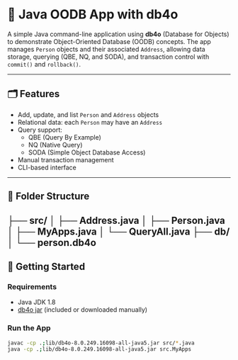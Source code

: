 # 🧩 Java OODB App with db4o

A simple Java command-line application using **db4o** (Database for Objects) to demonstrate Object-Oriented Database (OODB) concepts. The app manages `Person` objects and their associated `Address`, allowing data storage, querying (QBE, NQ, and SODA), and transaction control with `commit()` and `rollback()`.

---

## 🗂️ Features

- Add, update, and list `Person` and `Address` objects
- Relational data: each `Person` may have an `Address`
- Query support:
  - QBE (Query By Example)
  - NQ (Native Query)
  - SODA (Simple Object Database Access)
- Manual transaction management
- CLI-based interface

---

## 📁 Folder Structure
├── src/ 
│ ├── Address.java 
│ ├── Person.java 
│ ├── MyApps.java 
│ └── QueryAll.java 
├── db/ 
│ └── person.db4o
---

## 🚀 Getting Started

### Requirements
- Java JDK 1.8
- [db4o jar](https://sourceforge.net/projects/db4o/) (included or downloaded manually)

### Run the App

```bash
javac -cp .;lib/db4o-8.0.249.16098-all-java5.jar src/*.java
java -cp .;lib/db4o-8.0.249.16098-all-java5.jar src.MyApps

